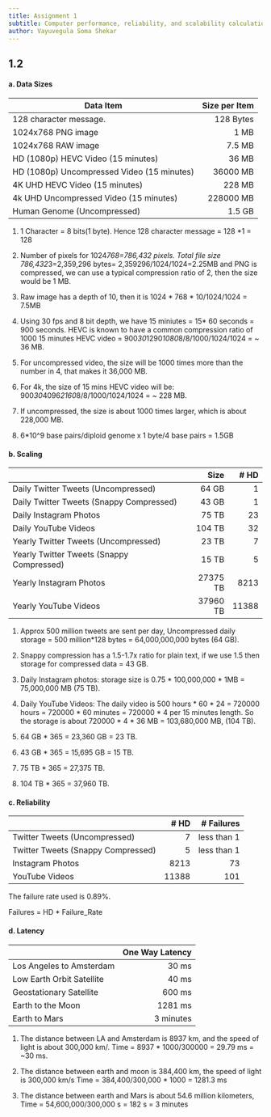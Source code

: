 ```yaml
---
title: Assignment 1
subtitle: Computer performance, reliability, and scalability calculation
author: Vayuvegula Soma Shekar
---
```


## 1.2 

#### a. Data Sizes

| Data Item                                  | Size per Item | 
|--------------------------------------------|--------------:|
| 128 character message.                     | 128 Bytes       |
| 1024x768 PNG image                         | 1 MB          |
| 1024x768 RAW image                         | 7.5 MB          | 
| HD (1080p) HEVC Video (15 minutes)         | 36 MB          |
| HD (1080p) Uncompressed Video (15 minutes) | 36000 MB          |
| 4K UHD HEVC Video (15 minutes)             | 228 MB          |
| 4k UHD Uncompressed Video (15 minutes)     | 228000 MB          |
| Human Genome (Uncompressed)                | 1.5 GB          |

1. 1 Character = 8 bits(1 byte). Hence 128 character message = 128 *1 = 128

2. Number of pixels for 1024*768=786,432 pixels.
   Total file size 786,432*3=2,359,296 bytes= 2,359296/1024/1024=2.25MB and PNG is compressed, we can use a typical compression ratio of 2, then the size would be 1 MB.

3. Raw image has a depth of 10, then it is 1024 * 768 * 10/1024/1024 = 7.5MB

4. Using 30 fps and 8 bit depth, we have 15 miniutes = 15* 60 seconds = 900 seconds.
   HEVC is known to have a common compression ratio of 1000
   15 minutes HEVC video = 900*30*1290*1080*8/8/1000/1024/1024 = ~ 36 MB.

5. For uncompressed video, the size will be 1000 times more than the number in 4, that makes it 36,000 MB.

6. For 4k, the size of 15 mins HEVC video will be: 900*30*4096*2160*8/8/1000/1024/1024 = ~ 228 MB.

7. If uncompressed, the size is about 1000 times larger, which is about 228,000 MB.

8. 6*10^9 base pairs/diploid genome x 1 byte/4 base pairs = 1.5GB

#### b. Scaling

|                                           | Size     | # HD | 
|-------------------------------------------|---------:|-----:|
| Daily Twitter Tweets (Uncompressed)       | 64 GB       |   1   |
| Daily Twitter Tweets (Snappy Compressed)  | 43 GB       |   1   |
| Daily Instagram Photos                    | 75 TB       |   23  |
| Daily YouTube Videos                      | 104 TB      |   32  |
| Yearly Twitter Tweets (Uncompressed)      | 23 TB       |    7  |
| Yearly Twitter Tweets (Snappy Compressed) | 15 TB       |    5  |
| Yearly Instagram Photos                   | 27375 TB       | 8213 |
| Yearly YouTube Videos                     | 37960 TB       |   11388   |


1. Approx 500 million tweets are sent per day,
   Uncompressed daily storage = 500 million*128 bytes = 64,000,000,000 bytes (64 GB).

2. Snappy compression has a 1.5-1.7x ratio for plain text, if we use 1.5
   then storage for compressed data = 43 GB.

3. Daily Instagram photos:
   storage size is 0.75 * 100,000,000 * 1MB = 75,000,000 MB (75 TB).

4. Daily YouTube Videos:
   The daily video is 500 hours * 60 * 24 = 720000 hours = 720000 * 60 minutes = 720000 * 4 per 15 minutes length.
   So the storage is about 720000 * 4 * 36 MB = 103,680,000 MB, (104 TB).

5. 64 GB * 365 = 23,360 GB = 23 TB.

6. 43 GB * 365 = 15,695 GB = 15 TB.

7. 75 TB * 365 = 27,375 TB.

8. 104 TB * 365 = 37,960 TB.

#### c. Reliability
|                                    | # HD | # Failures |
|------------------------------------|-----:|-----------:|
| Twitter Tweets (Uncompressed)      | 7   | less than 1 |
| Twitter Tweets (Snappy Compressed) | 5   | less than 1 |
| Instagram Photos                   | 8213   |     73       |
| YouTube Videos                     | 11388   |    101        |

The failure rate used is 0.89%.

Failures = HD * Failure_Rate

#### d. Latency

|                           | One Way Latency      |
|---------------------------|---------------------:|
| Los Angeles to Amsterdam  | 30 ms                 |
| Low Earth Orbit Satellite | 40 ms                 |
| Geostationary Satellite   | 600 ms                 |
| Earth to the Moon         | 1281 ms                 |
| Earth to Mars             | 3 minutes            | 

1. The distance between LA and Amsterdam is 8937 km, and the speed of light is about 300,000 km/.
   Time = 8937 * 1000/300000 = 29.79 ms = ~30 ms.

4. The distance between earth and moon is 384,400 km, the speed of light is 300,000 km/s
   Time = 384,400/300,000 * 1000 = 1281.3 ms

5. The distance between earth and Mars is about 54.6 million kilometers,
   Time = 54,600,000/300,000 s = 182 s = 3 minutes